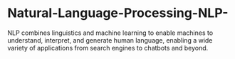 # Natural-Language-Processing-NLP-
NLP combines linguistics and machine learning to enable machines to understand, interpret, and generate human language, enabling a wide variety of applications from search engines to chatbots and beyond.

